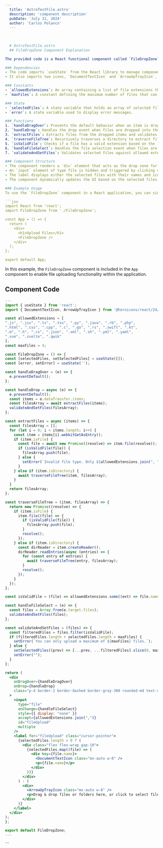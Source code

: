 ```yaml
---
  title: 'AstroTestFile.astro'
  description: 'component description'
  pubDate: 'July 31, 2024'
  author: 'Carlos Polanco'
  ---
  
  
  
  # AstroTestFile.astro
  ## FileDropZone Component Explanation

The provided code is a React functional component called `FileDropZone` that allows users to drag and drop files or folders into a designated area for uploading. Here is a breakdown of the code:

### Dependencies
- The code imports `useState` from the React library to manage component state.
- It also imports two icons, `DocumentTextIcon` and `ArrowUpTrayIcon`, from the `@heroicons/react/24/outline` library for displaying icons in the component.

### Constants
- `allowedExtensions`: An array containing a list of file extensions that are allowed to be uploaded.
- `maxFiles`: A constant defining the maximum number of files that can be uploaded at once.

### State
- `selectedFiles`: A state variable that holds an array of selected files.
- `error`: A state variable used to display error messages.

### Functions
1. `handleDragOver`: Prevents the default behavior when an item is dragged over the drop zone.
2. `handleDrop`: Handles the drop event when files are dropped into the drop zone. It extracts the files and validates them.
3. `extractFiles`: Extracts files from the dropped items and validates them against allowed file extensions.
4. `traverseFileTree`: Recursively traverses a directory to extract files.
5. `isValidFile`: Checks if a file has a valid extension based on the `allowedExtensions` array.
6. `handleFileSelect`: Handles the file selection event when files are selected using the file input.
7. `validateAndSetFiles`: Validates selected files against allowed extensions and maximum file count.

### Component Structure
- The component renders a `div` element that acts as the drop zone for files.
- An `input` element of type file is hidden and triggered by clicking on a label.
- The label displays either the selected files with their names and icons or a message prompting the user to drag and drop files.
- The component dynamically updates the UI based on the selected files and error messages.

### Example Usage
To use the `FileDropZone` component in a React application, you can simply include `<FileDropZone />` in any desired component or page where file uploading functionality is required.

```jsx
import React from 'react';
import FileDropZone from './FileDropZone';

const App = () => {
  return (
    <div>
      <h1>Upload Files</h1>
      <FileDropZone />
    </div>
  );
};

export default App;
```

In this example, the `FileDropZone` component is included in the `App` component to enable file uploading functionality within the application.
  
  ## Component Code
  ```jsx
  ---
import { useState } from 'react';
import { DocumentTextIcon, ArrowUpTrayIcon } from '@heroicons/react/24/outline';

const allowedExtensions = [
  ".js", ".jsx", ".ts", ".tsx", ".py", ".java", ".rb", ".php",
  ".html", ".css", ".cpp", ".c", ".go", ".rs", ".swift", ".kt",
  ".m", ".h", ".cs", ".json", ".xml", ".sh", ".yml", ".yaml",
  ".vue", ".svelte", ".qwik"
];
const maxFiles = 4;

const FileDropZone = () => {
  const [selectedFiles, setSelectedFiles] = useState([]);
  const [error, setError] = useState('');

  const handleDragOver = (e) => {
    e.preventDefault();
  };

  const handleDrop = async (e) => {
    e.preventDefault();
    const items = e.dataTransfer.items;
    const filesArray = await extractFiles(items);
    validateAndSetFiles(filesArray);
  };

  const extractFiles = async (items) => {
    const filesArray = [];
    for (let i = 0; i < items.length; i++) {
      const item = items[i].webkitGetAsEntry();
      if (item.isFile) {
        const file = await new Promise((resolve) => item.file(resolve));
        if (isValidFile(file)) {
          filesArray.push(file);
        } else {
          setError(`Invalid file type. Only ${allowedExtensions.join(", ")} files are allowed.`);
        }
      } else if (item.isDirectory) {
        await traverseFileTree(item, filesArray);
      }
    }
    return filesArray;
  };

  const traverseFileTree = (item, filesArray) => {
    return new Promise((resolve) => {
      if (item.isFile) {
        item.file((file) => {
          if (isValidFile(file)) {
            filesArray.push(file);
          }
          resolve();
        });
      } else if (item.isDirectory) {
        const dirReader = item.createReader();
        dirReader.readEntries(async (entries) => {
          for (const entry of entries) {
            await traverseFileTree(entry, filesArray);
          }
          resolve();
        });
      }
    });
  };

  const isValidFile = (file) => allowedExtensions.some((ext) => file.name.endsWith(ext));

  const handleFileSelect = (e) => {
    const files = Array.from(e.target.files);
    validateAndSetFiles(files);
  };

  const validateAndSetFiles = (files) => {
    const filteredFiles = files.filter(isValidFile);
    if (filteredFiles.length + selectedFiles.length > maxFiles) {
      setError(`You can only upload a maximum of ${maxFiles} files.`);
    } else {
      setSelectedFiles((prev) => [...prev, ...filteredFiles].slice(0, maxFiles));
      setError("");
    }
  };

  return (
    <div
      onDragOver={handleDragOver}
      onDrop={handleDrop}
      class="p-4 border-2 border-dashed border-gray-300 rounded-md text-center cursor-pointer mb-4 h-96 w-96 flex overflow-y-scroll items-center justify-center"
    >
      <input
        type="file"
        onChange={handleFileSelect}
        style={{ display: "none" }}
        accept={allowedExtensions.join(",")}
        id="fileUpload"
        multiple
      />
      <label for="fileUpload" class="cursor-pointer">
        {selectedFiles.length > 0 ? (
          <div class="flex flex-wrap gap-10">
            {selectedFiles.map((file) => (
              <div key={file.name}>
                <DocumentTextIcon class="mx-auto w-8" />
                <p>{file.name}</p>
              </div>
            ))}
          </div>
        ) : (
          <div>
            <ArrowUpTrayIcon class="mx-auto w-8" />
            <p>Drag & drop files or folders here, or click to select files</p>
          </div>
        )}
      </label>
    </div>
  );
};

export default FileDropZone;
---
```


<FileDropZone />
  ```
  